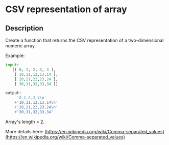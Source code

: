# CSV representation of array

## Description

Create a function that returns the CSV representation of a two-dimensional numeric array.

Example:

```python
input:
   [[ 0, 1, 2, 3, 4 ],
    [ 10,11,12,13,14 ],
    [ 20,21,22,23,24 ],
    [ 30,31,32,33,34 ]]

output:
     '0,1,2,3,4\n'
    +'10,11,12,13,14\n'
    +'20,21,22,23,24\n'
    +'30,31,32,33,34'
```

Array's length > 2.

More details here: 
[https://en.wikipedia.org/wiki/Comma-separated_values](https://en.wikipedia.org/wiki/Comma-separated_values)
